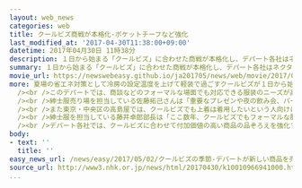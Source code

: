 ```yaml
---
layout: web_news
categories: web
title: クールビズ商戦が本格化-ポケットチーフなど強化
last_modified_at: '2017-04-30T11:38:00+09:00'
datetime: 2017年04月30日 11時38分
description: １日から始まる「クールビズ」に合わせた商戦が本格化し、デパート各社はネクタイの代わりとしてポケットチーフの品ぞろえを充実させるなど、商談といったフォーマルな場面にも対応できる商品の販売に力を入れています。
summary: １日から始まる「クールビズ」に合わせた商戦が本格化し、デパート各社はネクタイの代わりとしてポケットチーフの品ぞろえを充実させるなど、商談といったフォーマルな場面にも対応できる商品の販売に力を入れています。
movie_url: https://newswebeasy.github.io/ja201705/news/web/movie/2017/05/02/k10010966941000.mp4
more: 夏場の省エネ対策として冷房の設定温度を上げて軽装で過ごすクールビズが１日から始まるのに合わせて、東京・豊島区にある東武百貨店池袋本店では４月中旬から特設のコーナーを設けています。<br
  /><br />このデパートでは、商談などのフォーマルな場面でも対応できる服装のニーズが高まっているとして、ことしはポケットチーフの品ぞろえを通常の２倍のおよそ３００に増やしました。価格はネクタイと比べて買い求めやすい３０００円から５０００円程度が人気だということです。<br
  /><br />紳士服売り場を担当している佐藤拓己さんは「重要なプレゼンや夜の飲み会、パーティなどでネクタイはなくても着飾りたいという人は増えています。ハードルが高いという人もいるかもしれないが、一度使ってみてもらいたい」と話していました。<br
  /><br />また東京・中央区の高島屋では、クールビズでも上着は着用したいという人向けに絹などを使って２９０グラム以下と通常よりも１００グラム以上軽く、水洗いもできるジャケットの販売を始めました。<br
  /><br />紳士服を担当している藤井卓郎部長は「ここ数年、クールビズでもフォーマルな服装を求める声が高まっていて、水洗い可能といった付加価値をつけて商品を提供していきたい」と話していました。<br
  /><br />デパート各社では、クールビズに合わせて付加価値の高い商品の品ぞろえを強化することで、不振の続く衣料品の売り上げを伸ばしたい考えです。
body:
- text: ''
  title: ''
easy_news_url: /news/easy/2017/05/02/クールビズの季節-デパートが新しい商品を売り始める/
source_url: http://www3.nhk.or.jp/news/html/20170430/k10010966941000.html
...
```

